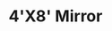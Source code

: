 ---
layout: prop
title: 4'X8' Mirror
categories: set-pieces
images: ["assets/set-pieces/4'x8'-mirror/Mirror 4x8.JPG"]
desc: null
---